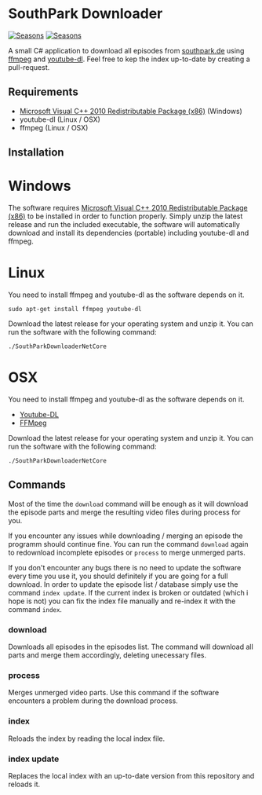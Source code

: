 # SouthPark Downloader
[![Seasons](https://img.shields.io/badge/Seasons-22-brightgreen.svg)](https://github.com/bumbummen99/southparkdownloader)
[![Seasons](https://img.shields.io/badge/NetCore-2.2-green.svg)](https://github.com/bumbummen99/southparkdownloader)

A small C# application to download all episodes from [southpark.de](http://www.southpark.de/) using [ffmpeg](https://www.ffmpeg.org/) and [youtube-dl](https://rg3.github.io/youtube-dl/).
Feel free to kep the index up-to-date by creating a pull-request.

## Requirements
- [Microsoft Visual C++ 2010 Redistributable Package (x86)](https://www.microsoft.com/en-US/download/details.aspx?id=5555) (Windows)
- youtube-dl (Linux / OSX)
- ffmpeg (Linux / OSX)

## Installation
# Windows
The software requires [Microsoft Visual C++ 2010 Redistributable Package (x86)](https://www.microsoft.com/en-US/download/details.aspx?id=5555) to be installed in order to function properly.
Simply unzip the latest release and run the included executable, the software will automatically download and install its dependencies (portable) including youtube-dl and ffmpeg.

# Linux
You need to install ffmpeg and youtube-dl as the software depends on it.

```
sudo apt-get install ffmpeg youtube-dl
```

Download the latest release for your operating system and unzip it. You can run the software with the following command:
```
./SouthParkDownloaderNetCore
```

# OSX
You need to install ffmpeg and youtube-dl as the software depends on it.

- [Youtube-DL](https://rg3.github.io/youtube-dl/download.html)
- [FFMpeg](https://evermeet.cx/ffmpeg/)

Download the latest release for your operating system and unzip it. You can run the software with the following command:
```
./SouthParkDownloaderNetCore
```

## Commands
Most of the time the ```download``` command will be enough as it will download the episode parts
and merge the resulting video files during process for you.

If you encounter any issues while downloading / merging an episode the programm should continue fine. You can
run the command ```download``` again to redownload incomplete episodes or ```process``` to merge unmerged parts.

If you don't encounter any bugs there is no need to update the software every time you use it, you should definitely if you are going for a full download.
In order to update the episode list / database simply use the command ```index update```. If the current index is broken or outdated (which i hope is not) you can fix 
the index file manually and re-index it with the command ```index```.

### download
Downloads all episodes in the episodes list. The command will download all parts and merge them accordingly, deleting unecessary files.

### process
Merges unmerged video parts. Use this command if the software encounters a problem during the download process.

### index
Reloads the index by reading the local index file.

### index update
Replaces the local index with an up-to-date version from this repository and reloads it.
